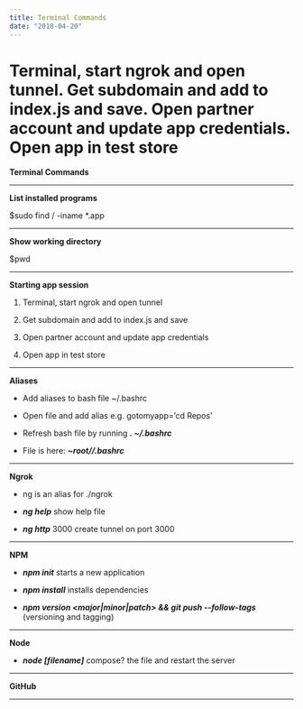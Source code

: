 ```yaml
---
title: Terminal Commands
date: "2018-04-20"
---
```


# Terminal, start ngrok and open tunnel. Get subdomain and add to index.js and save. Open partner account and update app credentials. Open app in test store

**Terminal Commands**

---

**List installed programs**

\$sudo find / -iname \*.app

---

**Show working directory**

\$pwd

---

**Starting app session**

1. Terminal, start ngrok and open tunnel

2. Get subdomain and add to index.js and save

3. Open partner account and update app credentials

4. Open app in test store

---

**Aliases**

- Add aliases to bash file ~/.bashrc

- Open file and add alias e.g. gotomyapp=’cd Repos’

- Refresh bash file by running **_. ~/.bashrc_**

- File is here: **_~root//.bashrc_**

---

**Ngrok**

- ng is an alias for ./ngrok

- **_ng help_** show help file

- **_ng http_** 3000 create tunnel on port 3000

---

**NPM**

- **_npm init_** starts a new application

- **_npm install_** installs dependencies

- **_npm version <major|minor|patch> && git push --follow-tags_** (versioning and tagging)

---

**Node**

- **_node [filename]_** compose? the file and restart the server

---

**GitHub**

---

